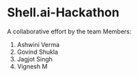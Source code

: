# Shell.ai-Hackathon

A collaborative effort by the team Members:
1. Ashwini Verma
2. Govind Shukla
3. Jagjot Singh
4. Vignesh M